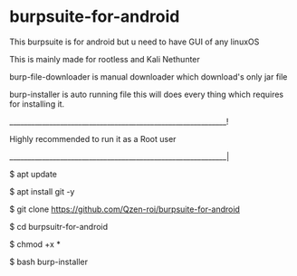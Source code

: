 # burpsuite-for-android
This burpsuite is for android but u need to have  GUI of any linuxOS

This is mainly made for rootless and Kali Nethunter

burp-file-downloader is manual downloader which download's only jar file 

burp-installer is auto running file this will does every thing which requires
for installing it.

____________________________________________________________!
 
 Highly recommended to run it as a Root user 
 
____________________________________________________________|

$ apt update 

$ apt install git -y

$ git clone https://github.com/Qzen-roi/burpsuite-for-android

$ cd burpsuitr-for-android

$ chmod +x *

$ bash burp-installer
